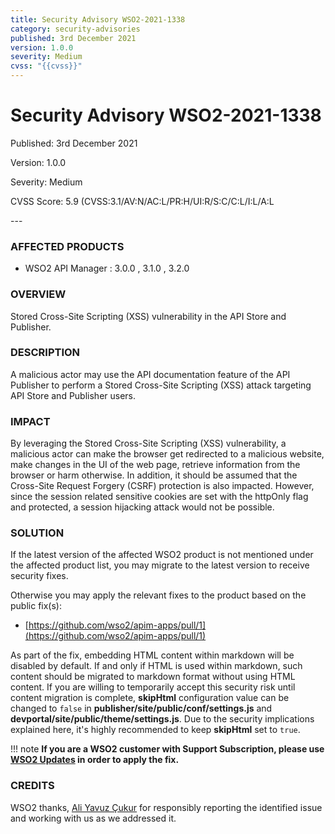 ```yaml
---
title: Security Advisory WSO2-2021-1338
category: security-advisories
published: 3rd December 2021
version: 1.0.0
severity: Medium
cvss: "{{cvss}}"
---
```


# Security Advisory WSO2-2021-1338

<p class="doc-info">Published: 3rd December 2021</p>
<p class="doc-info">Version: 1.0.0</p>
<p class="doc-info">Severity: Medium</p>
<p class="doc-info">CVSS Score: 5.9 (CVSS:3.1/AV:N/AC:L/PR:H/UI:R/S:C/C:L/I:L/A:L</p>
---

### AFFECTED PRODUCTS
* WSO2 API Manager : 3.0.0 , 3.1.0 , 3.2.0


### OVERVIEW
Stored Cross-Site Scripting (XSS) vulnerability in the API Store and Publisher.


### DESCRIPTION
A malicious actor may use the API documentation feature of the API Publisher to perform a Stored Cross-Site Scripting (XSS) attack targeting API Store and Publisher users.


### IMPACT
By leveraging the Stored Cross-Site Scripting (XSS) vulnerability, a malicious actor can make the browser get redirected to a malicious website, make changes in the UI of the web page, retrieve information from the browser or harm otherwise. In addition, it should be assumed that the Cross-Site Request Forgery (CSRF) protection is also impacted. However, since the session related sensitive cookies are set with the httpOnly flag and protected, a session hijacking attack would not be possible.


### SOLUTION
If the latest version of the affected WSO2 product is not mentioned under the affected product list, you may migrate to the latest version to receive security fixes.

Otherwise you may apply the relevant fixes to the product based on the public fix(s):

* [https://github.com/wso2/apim-apps/pull/1](https://github.com/wso2/apim-apps/pull/1)


As part of the fix, embedding HTML content within markdown will be disabled by default. If and only if HTML is used within markdown, such content should be migrated to markdown format without using HTML content. If you are willing to temporarily accept this security risk until content migration is complete, **skipHtml** configuration value can be changed to `false` in **publisher/site/public/conf/settings.js** and **devportal/site/public/theme/settings.js**. Due to the security implications explained here, it's highly recommended to keep **skipHtml** set to `true`.


!!! note
    **If you are a WSO2 customer with Support Subscription, please use [WSO2 Updates](https://wso2.com/updates/) in order to apply the fix.**


### CREDITS
WSO2 thanks, [Ali Yavuz Çukur](https://www.linkedin.com/in/ali-yavuz-%C3%A7ukur-44789418a) for responsibly reporting the identified issue and working with us as we addressed it.
